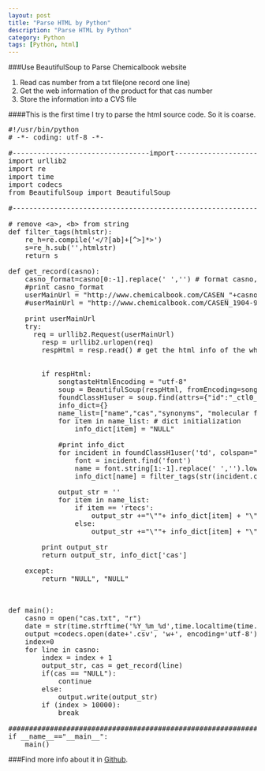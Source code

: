 ```yaml
---
layout: post
title: "Parse HTML by Python"
description: "Parse HTML by Python"
category: Python
tags: [Python, html]
---
```


###Use BeautifulSoup to Parse Chemicalbook website

1. Read cas number from a txt file(one record one line)    
2. Get the web information of the product for that cas number     
3. Store the information into a CVS file     


####This is the first time I try to parse the html source code. So it is coarse.   
<pre class="brush: python">
#!/usr/bin/python
# -*- coding: utf-8 -*-

#---------------------------------import---------------------------------------
import urllib2
import re
import time
import codecs
from BeautifulSoup import BeautifulSoup

#------------------------------------------------------------------------------

# remove &lt;a&gt;, &lt;b&gt; from string
def filter_tags(htmlstr):
    re_h=re.compile('&lt;/?[ab]+[^>]*>')
    s=re_h.sub('',htmlstr) 
    return s

def get_record(casno):
    casno_format=casno[0:-1].replace(' ','') # format casno, remove '\n' at the end, maybe it will be change in different machine 
    #print casno_format
    userMainUrl = "http://www.chemicalbook.com/CASEN_"+casno_format+".htm" 
    #userMainUrl = "http://www.chemicalbook.com/CASEN_1904-98-9.htm"
    
    print userMainUrl
    try:
      req = urllib2.Request(userMainUrl)
	    resp = urllib2.urlopen(req)
	    respHtml = resp.read() # get the html info of the whole page


	    if respHtml:
	        songtasteHtmlEncoding = "utf-8"
	        soup = BeautifulSoup(respHtml, fromEncoding=songtasteHtmlEncoding)
	        foundClassH1user = soup.find(attrs={"id":"_ctl0_ContentPlaceHolder1_SubClass"})
	        info_dict={}
	        name_list=["name","cas","synonyms", "molecular formula", "mdl number", "molecular weight", "density", "mp", "bp", "fp", "storage temp.", "brn", "hazard codes", "risk statements", "safety statements","rtecs"]
	        for item in name_list: # dict initialization
		        info_dict[item] = "NULL"

	        #print info_dict
	        for incident in foundClassH1user('td', colspan="2"):
	            font = incident.find('font')
	            name = font.string[1:-1].replace('&nbsp;','').lower()
	            info_dict[name] = filter_tags(str(incident.contents[3]).replace('&#186;','').decode('utf8'))

	        output_str = ''       
	        for item in name_list: 
	        	if item == 'rtecs':
	        		output_str +="\""+ info_dict[item] + "\"\n"
		        else:
			        output_str +="\""+ info_dict[item] + "\","

		print output_str
		return output_str, info_dict['cas']

    except:
		return "NULL", "NULL"

    
        
def main():
    casno = open("cas.txt", "r")
    date = str(time.strftime('%Y_%m_%d',time.localtime(time.time())))
    output =codecs.open(date+'.csv', 'w+', encoding='utf-8')
    index=0
    for line in casno:  
        index = index + 1
        output_str, cas = get_record(line)
        if(cas == "NULL"):
	        continue
        else:
	        output.write(output_str)
        if (index > 10000):
            break 
            
###############################################################################
if __name__=="__main__":
    main()
</pre>

###Find more info about it in [Github](https://github.com/zhouhao/Use_BeautifulSoup_to_Parse_Chemicalbook_website).
